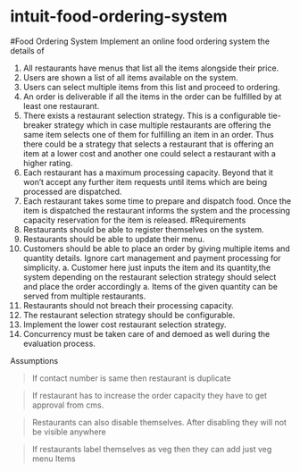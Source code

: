 # intuit-food-ordering-system

#Food Ordering System 
Implement an online food ordering system the details of
1. All restaurants have menus that list all the items alongside their price.
2. Users are shown a list of all items available on the system.
3. Users can select multiple items from this list and proceed to ordering.
4. An order is deliverable if all the items in the order can be fulfilled by at least one
   restaurant.
5. There exists a restaurant selection strategy. This is a configurable tie-breaker
   strategy which in case multiple restaurants are offering the same item selects one of
   them for fulfilling an item in an order. Thus there could be a strategy that selects a
   restaurant that is offering an item at a lower cost and another one could select a
   restaurant with a higher rating.
6. Each restaurant has a maximum processing capacity. Beyond that it won’t accept
   any further item requests until items which are being processed are dispatched.
7. Each restaurant takes some time to prepare and dispatch food. Once the item is
   dispatched the restaurant informs the system and the processing capacity
   reservation for the item is released.
   #Requirements
1. Restaurants should be able to register themselves on the system.
2. Restaurants should be able to update their menu.
3. Customers should be able to place an order by giving multiple items and quantity
   details. Ignore cart management and payment processing for simplicity.
   a. Customer here just inputs the item and its quantity,the system depending on
   the restaurant selection strategy should select and place the order
   accordingly
   a. Items of the given quantity can be served from multiple restaurants.
4. Restaurants should not breach their processing capacity.
5. The restaurant selection strategy should be configurable.
6. Implement the lower cost restaurant selection strategy.
7. Concurrency must be taken care of and demoed as well during the evaluation
   process.


Assumptions
> If contact number is same then restaurant is duplicate

>If restaurant has to increase the order capacity they have to get approval from cms.

> Restaurants can also disable themselves. After disabling they will not be visible anywhere

> If restaurants label themselves as veg then they can add just veg menu Items